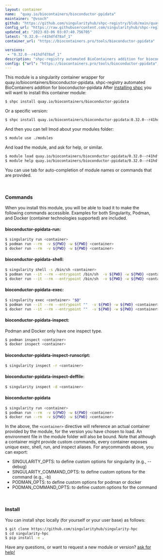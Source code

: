 ```yaml
---
layout: container
name:  "quay.io/biocontainers/bioconductor-ppidata"
maintainer: "@vsoch"
github: "https://github.com/singularityhub/shpc-registry/blob/main/quay.io/biocontainers/bioconductor-ppidata/container.yaml"
config_url: "https://raw.githubusercontent.com/singularityhub/shpc-registry/main/quay.io/biocontainers/bioconductor-ppidata/container.yaml"
updated_at: "2023-03-06 03:07:40.756705"
latest: "0.32.0--r41hdfd78af_1"
container_url: "https://biocontainers.pro/tools/bioconductor-ppidata"

versions:
 - "0.32.0--r41hdfd78af_1"
description: "shpc-registry automated BioContainers addition for bioconductor-ppidata"
config: {"url": "https://biocontainers.pro/tools/bioconductor-ppidata", "maintainer": "@vsoch", "description": "shpc-registry automated BioContainers addition for bioconductor-ppidata", "latest": {"0.32.0--r41hdfd78af_1": "sha256:d17259bc134e102ec0eb04415660e6b75cc21d4e57ff3c3bf4da41471f08ee4d"}, "tags": {"0.32.0--r41hdfd78af_1": "sha256:d17259bc134e102ec0eb04415660e6b75cc21d4e57ff3c3bf4da41471f08ee4d"}, "docker": "quay.io/biocontainers/bioconductor-ppidata"}
---
```


This module is a singularity container wrapper for quay.io/biocontainers/bioconductor-ppidata.
shpc-registry automated BioContainers addition for bioconductor-ppidata
After [installing shpc](#install) you will want to install this container module:


```bash
$ shpc install quay.io/biocontainers/bioconductor-ppidata
```

Or a specific version:

```bash
$ shpc install quay.io/biocontainers/bioconductor-ppidata:0.32.0--r41hdfd78af_1
```

And then you can tell lmod about your modules folder:

```bash
$ module use ./modules
```

And load the module, and ask for help, or similar.

```bash
$ module load quay.io/biocontainers/bioconductor-ppidata/0.32.0--r41hdfd78af_1
$ module help quay.io/biocontainers/bioconductor-ppidata/0.32.0--r41hdfd78af_1
```

You can use tab for auto-completion of module names or commands that are provided.

<br>

### Commands

When you install this module, you will be able to load it to make the following commands accessible.
Examples for both Singularity, Podman, and Docker (container technologies supported) are included.

#### bioconductor-ppidata-run:

```bash
$ singularity run <container>
$ podman run --rm  -v ${PWD} -w ${PWD} <container>
$ docker run --rm  -v ${PWD} -w ${PWD} <container>
```

#### bioconductor-ppidata-shell:

```bash
$ singularity shell -s /bin/sh <container>
$ podman run --it --rm --entrypoint /bin/sh  -v ${PWD} -w ${PWD} <container>
$ docker run --it --rm --entrypoint /bin/sh  -v ${PWD} -w ${PWD} <container>
```

#### bioconductor-ppidata-exec:

```bash
$ singularity exec <container> "$@"
$ podman run --it --rm --entrypoint ""  -v ${PWD} -w ${PWD} <container> "$@"
$ docker run --it --rm --entrypoint ""  -v ${PWD} -w ${PWD} <container> "$@"
```

#### bioconductor-ppidata-inspect:

Podman and Docker only have one inspect type.

```bash
$ podman inspect <container>
$ docker inspect <container>
```

#### bioconductor-ppidata-inspect-runscript:

```bash
$ singularity inspect -r <container>
```

#### bioconductor-ppidata-inspect-deffile:

```bash
$ singularity inspect -d <container>
```



#### bioconductor-ppidata

```bash
$ singularity run <container>
$ podman run --rm  -v ${PWD} -w ${PWD} <container>
$ docker run --rm  -v ${PWD} -w ${PWD} <container>
```


In the above, the `<container>` directive will reference an actual container provided
by the module, for the version you have chosen to load. An environment file in the
module folder will also be bound. Note that although a container
might provide custom commands, every container exposes unique exec, shell, run, and
inspect aliases. For anycommands above, you can export:

 - SINGULARITY_OPTS: to define custom options for singularity (e.g., --debug)
 - SINGULARITY_COMMAND_OPTS: to define custom options for the command (e.g., -b)
 - PODMAN_OPTS: to define custom options for podman or docker
 - PODMAN_COMMAND_OPTS: to define custom options for the command

<br>

### Install

You can install shpc locally (for yourself or your user base) as follows:

```bash
$ git clone https://github.com/singularityhub/singularity-hpc
$ cd singularity-hpc
$ pip install -e .
```

Have any questions, or want to request a new module or version? [ask for help!](https://github.com/singularityhub/singularity-hpc/issues)